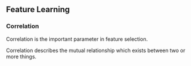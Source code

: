 ## Feature Learning

### Correlation

Correlation is the important parameter in feature selection.

Correlation describes the mutual relationship which exists between two or more things.



